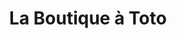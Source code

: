 ---
title: "La Boutique à Toto"
url: /chateauneuf-sur-charente/la-boutique-a-toto/
shop: Kleidung
---